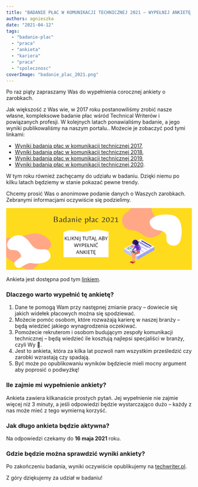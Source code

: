 ```yaml
---
title: "BADANIE PŁAC W KOMUNIKACJI TECHNICZNEJ 2021 – WYPEŁNIJ ANKIETĘ!"
authors: agnieszka
date: "2021-04-12"
tags:
  - "badanie-plac"
  - "praca"
  - "ankieta"
  - "kariera"
  - "praca"
  - "spolecznosc"
coverImage: "badanie_plac_2021.png"
---
```


Po raz piąty zapraszamy Was do wypełnienia corocznej ankiety o zarobkach.

Jak większość z Was wie, w 2017 roku postanowiliśmy zrobić nasze własne,
kompleksowe badanie płac wśród Technical Writerów i powiązanych profesji. W
kolejnych latach ponawialiśmy badanie, a jego wyniki publikowaliśmy na naszym
portalu.. Możecie je zobaczyć pod tymi linkami:

- [Wyniki badania płac w komunikacji technicznej 2017](http://techwriter.pl/wyniki-badania-plac-w-komunikacji-technicznej/),
- [Wyniki badania płac w komunikacji technicznej 2018](http://techwriter.pl/wyniki-badania-plac-w-komunikacji-technicznej-2018/),
- [Wyniki badania płac w komunikacji technicznej 2019](http://techwriter.pl/wyniki-badania-plac-w-komunikacji-technicznej-2019/),
- [Wyniki badania płac w komunikacji technicznej 2020](http://techwriter.pl/wyniki-badania-plac-w-komunikacji-technicznej-2020/).

W tym roku również zachęcamy do udziału w badaniu. Dzięki niemu po kilku latach
będziemy w stanie pokazać pewne trendy.

Chcemy prosić Was o anonimowe podanie danych o Waszych zarobkach. Zebranymi
informacjami oczywiście się podzielimy.

[![](images/badanie_plac_2021_wypelnij.png)](https://forms.gle/mSjciSe2ubBg7mFN9)

Ankieta jest dostępna pod tym [linkiem](https://forms.gle/mSjciSe2ubBg7mFN9).

### Dlaczego warto wypełnić tę ankietę?

1. Dane te pomogą Wam przy następnej zmianie pracy – dowiecie się jakich widełek
   płacowych można się spodziewać.
2. Możecie pomóc osobom, które rozważają karierę w naszej branży – będą wiedzieć
   jakiego wynagrodzenia oczekiwać.
3. Pomożecie rekruterom i osobom budującym zespoły komunikacji technicznej –
   będą wiedzieć ile kosztują najlepsi specjaliści w branży, czyli Wy 🙂.
4. Jest to ankieta, która za kilka lat pozwoli nam wszystkim prześledzić czy
   zarobki wzrastają czy spadają.
5. Być może po opublikowaniu wyników będziecie mieli mocny argument aby poprosić
   o podwyżkę!

### Ile zajmie mi wypełnienie ankiety?

Ankieta zawiera kilkanaście prostych pytań. Jej wypełnienie nie zajmie więcej
niż 3 minuty, a jeśli odpowiedzi będzie wystarczająco dużo – każdy z nas może
mieć z tego wymierną korzyść.

### Jak długo ankieta będzie aktywna?

Na odpowiedzi czekamy do **16 maja 2021** roku.

### Gdzie będzie można sprawdzić wyniki ankiety?

Po zakończeniu badania, wyniki oczywiście opublikujemy na
[techwriter.pl](http://techwriter.pl/).

Z góry dziękujemy za udział w badaniu!
